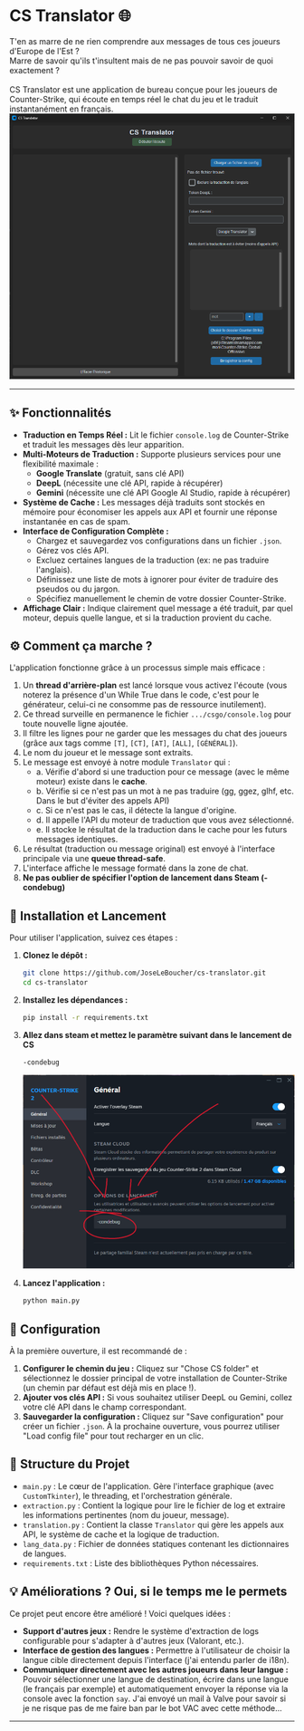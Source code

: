 # CS Translator 🌐

T'en as marre de ne rien comprendre aux messages de tous ces joueurs d'Europe de l'Est ?<br>
Marre de savoir qu'ils t'insultent mais de ne pas pouvoir savoir de quoi exactement ?<br><br>
CS Translator est une application de bureau conçue pour les joueurs de Counter-Strike, qui écoute en temps réel le chat du jeu et le traduit instantanément en français.
![Capture d'écran de CS Translator](assets/cs_translator_app_visual.png)

---

## ✨ Fonctionnalités

* **Traduction en Temps Réel :** Lit le fichier `console.log` de Counter-Strike et traduit les messages dès leur apparition.
* **Multi-Moteurs de Traduction :** Supporte plusieurs services pour une flexibilité maximale :
    * **Google Translate** (gratuit, sans clé API)
    * **DeepL** (nécessite une clé API, rapide à récupérer)
    * **Gemini** (nécessite une clé API Google AI Studio, rapide à récupérer)
* **Système de Cache :** Les messages déjà traduits sont stockés en mémoire pour économiser les appels aux API et fournir une réponse instantanée en cas de spam.
* **Interface de Configuration Complète :**
    * Chargez et sauvegardez vos configurations dans un fichier `.json`.
    * Gérez vos clés API.
    * Excluez certaines langues de la traduction (ex: ne pas traduire l'anglais).
    * Définissez une liste de mots à ignorer pour éviter de traduire des pseudos ou du jargon.
    * Spécifiez manuellement le chemin de votre dossier Counter-Strike.
* **Affichage Clair :** Indique clairement quel message a été traduit, par quel moteur, depuis quelle langue, et si la traduction provient du cache.

## ⚙️ Comment ça marche ?

L'application fonctionne grâce à un processus simple mais efficace :

1.  Un **thread d'arrière-plan** est lancé lorsque vous activez l'écoute (vous noterez la présence d'un While True dans le code, c'est pour le générateur, celui-ci ne consomme pas de ressource inutilement).
2.  Ce thread surveille en permanence le fichier `.../csgo/console.log` pour toute nouvelle ligne ajoutée.
3.  Il filtre les lignes pour ne garder que les messages du chat des joueurs (grâce aux tags comme `[T]`, `[CT]`, `[AT]`, `[ALL]`, `[GÉNÉRAL]`).
4.  Le nom du joueur et le message sont extraits.
5.  Le message est envoyé à notre module `Translator` qui :
    * a.  Vérifie d'abord si une traduction pour ce message (avec le même moteur) existe dans le **cache**.
    * b. Vérifie si ce n'est pas un mot à ne pas traduire (gg, ggez, glhf, etc. Dans le but d'éviter des appels API)
    * c.  Si ce n'est pas le cas, il détecte la langue d'origine.
    * d.  Il appelle l'API du moteur de traduction que vous avez sélectionné.
    * e.  Il stocke le résultat de la traduction dans le cache pour les futurs messages identiques.
6.  Le résultat (traduction ou message original) est envoyé à l'interface principale via une **queue thread-safe**.
7.  L'interface affiche le message formaté dans la zone de chat.
8.  **Ne pas oublier de spécifier l'option de lancement dans Steam (-condebug)**

## 🚀 Installation et Lancement

Pour utiliser l'application, suivez ces étapes :

1.  **Clonez le dépôt :**
    ```bash
    git clone https://github.com/JoseLeBoucher/cs-translator.git
    cd cs-translator
    ```

2.  **Installez les dépendances :**
    ```bash
    pip install -r requirements.txt
    ```

3. **Allez dans steam et mettez le paramètre suivant dans le lancement de CS**
    ```bash
    -condebug
    ```
    ![Capture d'écran des options de lancement Steam](assets/option_lancement_steam.png)

4.  **Lancez l'application :**
    ```bash
    python main.py
    ```

## 🔧 Configuration

À la première ouverture, il est recommandé de :
1.  **Configurer le chemin du jeu :** Cliquez sur "Chose CS folder" et sélectionnez le dossier principal de votre installation de Counter-Strike (un chemin par défaut est déjà mis en place !).
2.  **Ajouter vos clés API :** Si vous souhaitez utiliser DeepL ou Gemini, collez votre clé API dans le champ correspondant.
3.  **Sauvegarder la configuration :** Cliquez sur "Save configuration" pour créer un fichier `.json`. À la prochaine ouverture, vous pourrez utiliser "Load config file" pour tout recharger en un clic.

## 📂 Structure du Projet

* `main.py` : Le cœur de l'application. Gère l'interface graphique (avec `CustomTkinter`), le threading, et l'orchestration générale.
* `extraction.py` : Contient la logique pour lire le fichier de log et extraire les informations pertinentes (nom du joueur, message).
* `translation.py` : Contient la classe `Translator` qui gère les appels aux API, le système de cache et la logique de traduction.
* `lang_data.py` : Fichier de données statiques contenant les dictionnaires de langues.
* `requirements.txt` : Liste des bibliothèques Python nécessaires.

## 💡 Améliorations ? Oui, si le temps me le permets

Ce projet peut encore être amélioré ! Voici quelques idées :
* **Support d'autres jeux :** Rendre le système d'extraction de logs configurable pour s'adapter à d'autres jeux (Valorant, etc.).
* **Interface de gestion des langues :** Permettre à l'utilisateur de choisir la langue cible directement depuis l'interface (j'ai entendu parler de i18n).
* **Communiquer directement avec les autres joueurs dans leur langue :** Pouvoir sélectionner une langue de destination, écrire dans une langue (le français par exemple) et automatiquement envoyer la réponse via la console avec la fonction `say`. J'ai envoyé un mail à Valve pour savoir si je ne risque pas de me faire ban par le bot VAC avec cette méthode...

---